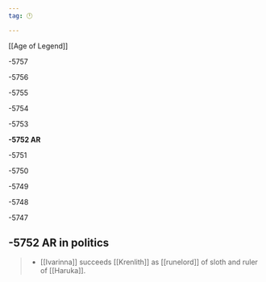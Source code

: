 ```yaml
---
tag: 🕛

---
```

[[Age of Legend]]


-5757

-5756

-5755

-5754

-5753

**-5752 AR**

-5751

-5750

-5749

-5748

-5747



## -5752 AR in politics

>  - [[Ivarinna]] succeeds [[Krenlith]] as [[runelord]] of sloth and ruler of [[Haruka]].






